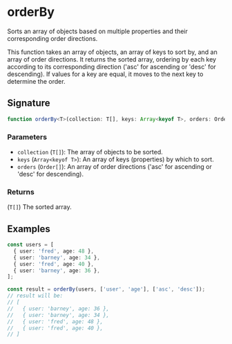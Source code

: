 # orderBy

Sorts an array of objects based on multiple properties and their corresponding order directions.

This function takes an array of objects, an array of keys to sort by, and an array of order directions.
It returns the sorted array, ordering by each key according to its corresponding direction
('asc' for ascending or 'desc' for descending). If values for a key are equal,
it moves to the next key to determine the order.

## Signature

```typescript
function orderBy<T>(collection: T[], keys: Array<keyof T>, orders: Order[]): T[];
```

### Parameters

- `collection` (`T[]`): The array of objects to be sorted.
- `keys` (`Array<keyof T>`): An array of keys (properties) by which to sort.
- `orders` (`Order[]`): An array of order directions ('asc' for ascending or 'desc' for descending).

### Returns

(`T[]`) The sorted array.

## Examples

```typescript
const users = [
  { user: 'fred', age: 48 },
  { user: 'barney', age: 34 },
  { user: 'fred', age: 40 },
  { user: 'barney', age: 36 },
];

const result = orderBy(users, ['user', 'age'], ['asc', 'desc']);
// result will be:
// [
//   { user: 'barney', age: 36 },
//   { user: 'barney', age: 34 },
//   { user: 'fred', age: 48 },
//   { user: 'fred', age: 40 },
// ]
```
